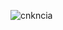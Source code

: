 ![cnkncia](https://user-images.githubusercontent.com/64194854/145707015-f25cdb9c-fd32-4ec0-b6a7-3924300f0e2d.jpeg)

